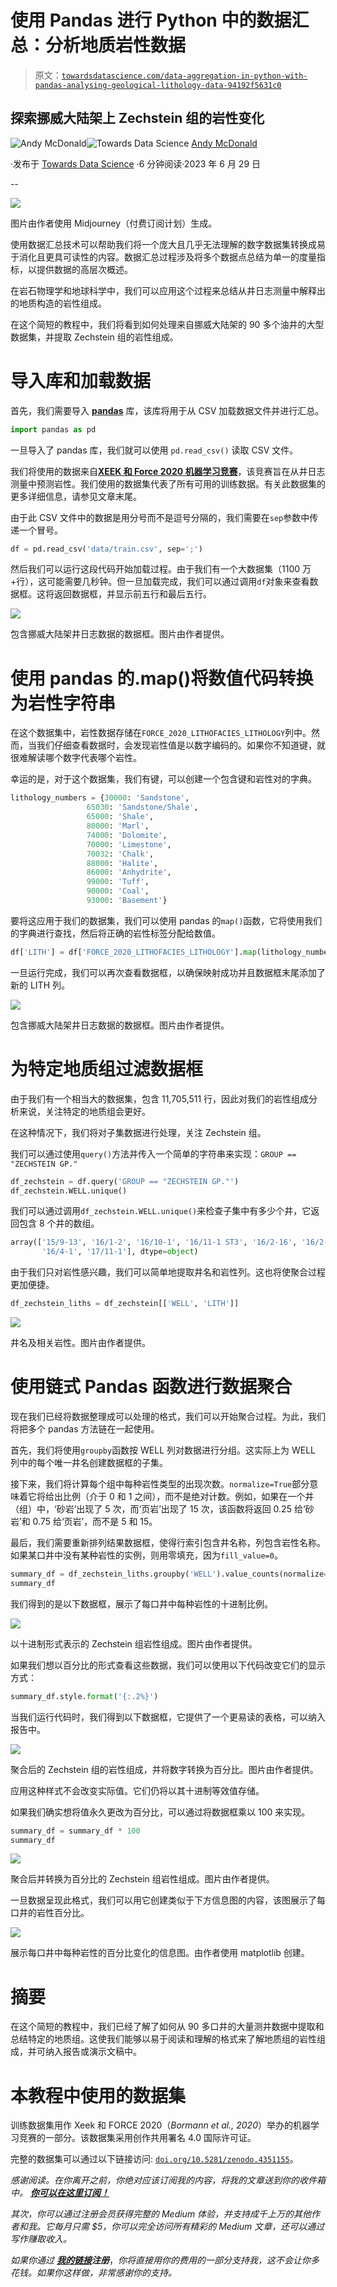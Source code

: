 # 使用 Pandas 进行 Python 中的数据汇总：分析地质岩性数据

> 原文：[`towardsdatascience.com/data-aggregation-in-python-with-pandas-analysing-geological-lithology-data-94192f5631c0`](https://towardsdatascience.com/data-aggregation-in-python-with-pandas-analysing-geological-lithology-data-94192f5631c0)

## 探索挪威大陆架上 Zechstein 组的岩性变化

[](https://andymcdonaldgeo.medium.com/?source=post_page-----94192f5631c0--------------------------------)![Andy McDonald](https://andymcdonaldgeo.medium.com/?source=post_page-----94192f5631c0--------------------------------)[](https://towardsdatascience.com/?source=post_page-----94192f5631c0--------------------------------)![Towards Data Science](https://towardsdatascience.com/?source=post_page-----94192f5631c0--------------------------------) [Andy McDonald](https://andymcdonaldgeo.medium.com/?source=post_page-----94192f5631c0--------------------------------)

·发布于 [Towards Data Science](https://towardsdatascience.com/?source=post_page-----94192f5631c0--------------------------------) ·6 分钟阅读·2023 年 6 月 29 日

--

![](img/d088a32dac22c1b514824f1a9acdc8f6.png)

图片由作者使用 Midjourney（付费订阅计划）生成。

使用数据汇总技术可以帮助我们将一个庞大且几乎无法理解的数字数据集转换成易于消化且更具可读性的内容。数据汇总过程涉及将多个数据点总结为单一的度量指标，以提供数据的高层次概述。

在岩石物理学和地球科学中，我们可以应用这个过程来总结从井日志测量中解释出的地质构造的岩性组成。

在这个简短的教程中，我们将看到如何处理来自挪威大陆架的 90 多个油井的大型数据集，并提取 Zechstein 组的岩性组成。

# 导入库和加载数据

首先，我们需要导入 [**pandas**](https://pandas.pydata.org) 库，该库将用于从 CSV 加载数据文件并进行汇总。

```py
import pandas as pd
```

一旦导入了 pandas 库，我们就可以使用 `pd.read_csv()` 读取 CSV 文件。

我们将使用的数据来自[**XEEK 和 Force 2020 机器学习竞赛**](https://xeek.ai/challenges/force-well-logs)，该竞赛旨在从井日志测量中预测岩性。我们使用的数据集代表了所有可用的训练数据。有关此数据集的更多详细信息，请参见文章末尾。

由于此 CSV 文件中的数据是用分号而不是逗号分隔的，我们需要在`sep`参数中传递一个冒号。

```py
df = pd.read_csv('data/train.csv', sep=';')
```

然后我们可以运行这段代码开始加载过程。由于我们有一个大数据集（1100 万+行），这可能需要几秒钟。但一旦加载完成，我们可以通过调用`df`对象来查看数据框。这将返回数据框，并显示前五行和最后五行。

![](img/319373d0bba633c6b6147e410779575f.png)

包含挪威大陆架井日志数据的数据框。图片由作者提供。

# 使用 pandas 的.map()将数值代码转换为岩性字符串

在这个数据集中，岩性数据存储在`FORCE_2020_LITHOFACIES_LITHOLOGY`列中。然而，当我们仔细查看数据时，会发现岩性值是以数字编码的。如果你不知道键，就很难解读哪个数字代表哪个岩性。

幸运的是，对于这个数据集，我们有键，可以创建一个包含键和岩性对的字典。

```py
lithology_numbers = {30000: 'Sandstone',
                 65030: 'Sandstone/Shale',
                 65000: 'Shale',
                 80000: 'Marl',
                 74000: 'Dolomite',
                 70000: 'Limestone',
                 70032: 'Chalk',
                 88000: 'Halite',
                 86000: 'Anhydrite',
                 99000: 'Tuff',
                 90000: 'Coal',
                 93000: 'Basement'}
```

要将这应用于我们的数据集，我们可以使用 pandas 的`map()`函数，它将使用我们的字典进行查找，然后将正确的岩性标签分配给数值。

```py
df['LITH'] = df['FORCE_2020_LITHOFACIES_LITHOLOGY'].map(lithology_numbers)
```

一旦运行完成，我们可以再次查看数据框，以确保映射成功并且数据框末尾添加了新的 LITH 列。

![](img/e68e6e4d1bbeb11a678e6589f21bd8d1.png)

包含挪威大陆架井日志数据的数据框。图片由作者提供。

# 为特定地质组过滤数据框

由于我们有一个相当大的数据集，包含 11,705,511 行，因此对我们的岩性组成分析来说，关注特定的地质组会更好。

在这种情况下，我们将对子集数据进行处理，关注 Zechstein 组。

我们可以通过使用`query()`方法并传入一个简单的字符串来实现：`GROUP == "ZECHSTEIN GP."`

```py
df_zechstein = df.query('GROUP == "ZECHSTEIN GP."')
df_zechstein.WELL.unique()
```

我们可以通过调用`df_zechstein.WELL.unique()`来检查子集中有多少个井，它返回包含 8 个井的数组。

```py
array(['15/9-13', '16/1-2', '16/10-1', '16/11-1 ST3', '16/2-16', '16/2-6',
       '16/4-1', '17/11-1'], dtype=object)
```

由于我们只对岩性感兴趣，我们可以简单地提取井名和岩性列。这也将使聚合过程更加便捷。

```py
df_zechstein_liths = df_zechstein[['WELL', 'LITH']]
```

![](img/d36052cce552ce69e671c133ab538299.png)

井名及相关岩性。图片由作者提供。

# 使用链式 Pandas 函数进行数据聚合

现在我们已经将数据整理成可以处理的格式，我们可以开始聚合过程。为此，我们将把多个 pandas 方法链在一起使用。

首先，我们将使用`groupby`函数按 WELL 列对数据进行分组。这实际上为 WELL 列中的每个唯一井名创建数据框的子集。

接下来，我们将计算每个组中每种岩性类型的出现次数。`normalize=True`部分意味着它将给出比例（介于 0 和 1 之间），而不是绝对计数。例如，如果在一个井（组）中，‘砂岩’出现了 5 次，而‘页岩’出现了 15 次，该函数将返回 0.25 给‘砂岩’和 0.75 给‘页岩’，而不是 5 和 15。

最后，我们需要重新排列结果数据框，使得行索引包含井名称，列包含岩性名称。如果某口井中没有某种岩性的实例，则用零填充，因为`fill_value=0`。

```py
summary_df = df_zechstein_liths.groupby('WELL').value_counts(normalize=True).unstack(fill_value=0)
summary_df
```

我们得到的是以下数据框，展示了每口井中每种岩性的十进制比例。

![](img/de1a20c35a3742ebddf37251361fe791.png)

以十进制形式表示的 Zechstein 组岩性组成。图片由作者提供。

如果我们想以百分比的形式查看这些数据，我们可以使用以下代码改变它们的显示方式：

```py
summary_df.style.format('{:.2%}')
```

当我们运行代码时，我们得到以下数据框，它提供了一个更易读的表格，可以纳入报告中。

![](img/ee515a22ee1d934f6d526053afe2da57.png)

聚合后的 Zechstein 组的岩性组成，并将数字转换为百分比。图片由作者提供。

应用这种样式不会改变实际值。它们仍将以其十进制等效值存储。

如果我们确实想将值永久更改为百分比，可以通过将数据框乘以 100 来实现。

```py
summary_df = summary_df * 100
summary_df
```

![](img/c2e3454b59949c293d66f9ccef16bf52.png)

聚合后并转换为百分比的 Zechstein 组岩性组成。图片由作者提供。

一旦数据呈现此格式，我们可以用它创建类似于下方信息图的内容，该图展示了每口井的岩性百分比。

![](img/9c6c88b42a6a79564abfc124d56ec981.png)

展示每口井中每种岩性的百分比变化的信息图。由作者使用 matplotlib 创建。

# 摘要

在这个简短的教程中，我们已经了解了如何从 90 多口井的大量测井数据中提取和总结特定的地质组。这使我们能够以易于阅读和理解的格式来了解地质组的岩性组成，并可纳入报告或演示文稿中。

# 本教程中使用的数据集

训练数据集用作 Xeek 和 FORCE 2020（*Bormann et al., 2020*）举办的机器学习竞赛的一部分。该数据集采用创作共用署名 4.0 国际许可证。

完整的数据集可以通过以下链接访问: [`doi.org/10.5281/zenodo.4351155`](https://doi.org/10.5281/zenodo.4351155)。

*感谢阅读。在你离开之前，你绝对应该订阅我的内容，将我的文章送到你的收件箱中。* [***你可以在这里订阅！***](https://andymcdonaldgeo.medium.com/subscribe)

*其次，你可以通过注册会员获得完整的 Medium 体验，并支持成千上万的其他作者和我。它每月只需 $5，你可以完全访问所有精彩的 Medium 文章，还可以通过写作赚取收入。*

*如果你通过* [***我的链接***](https://andymcdonaldgeo.medium.com/membership)***注册***，*你将直接用你的费用的一部分支持我，这不会让你多花钱。如果你这样做，非常感谢你的支持。*
